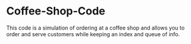# Coffee-Shop-Code
This code is a simulation of ordering at a coffee shop and allows you to order and serve customers while keeping an index and queue of info.
